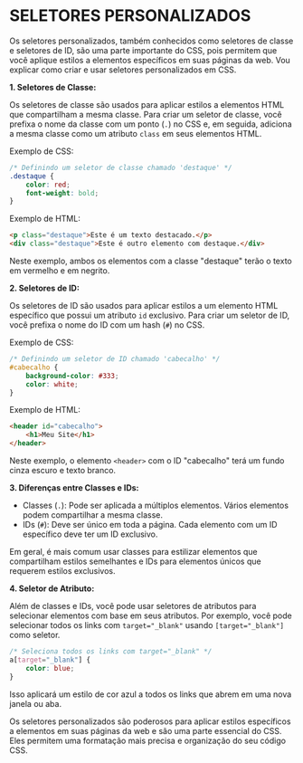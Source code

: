 # SELETORES PERSONALIZADOS
Os seletores personalizados, também conhecidos como seletores de classe e seletores de ID, são uma parte importante do CSS, pois permitem que você aplique estilos a elementos específicos em suas páginas da web. Vou explicar como criar e usar seletores personalizados em CSS.

**1. Seletores de Classe:**

Os seletores de classe são usados para aplicar estilos a elementos HTML que compartilham a mesma classe. Para criar um seletor de classe, você prefixa o nome da classe com um ponto (`.`) no CSS e, em seguida, adiciona a mesma classe como um atributo `class` em seus elementos HTML.

Exemplo de CSS:

```css
/* Definindo um seletor de classe chamado 'destaque' */
.destaque {
    color: red;
    font-weight: bold;
}
```

Exemplo de HTML:

```html
<p class="destaque">Este é um texto destacado.</p>
<div class="destaque">Este é outro elemento com destaque.</div>
```

Neste exemplo, ambos os elementos com a classe "destaque" terão o texto em vermelho e em negrito.

**2. Seletores de ID:**

Os seletores de ID são usados para aplicar estilos a um elemento HTML específico que possui um atributo `id` exclusivo. Para criar um seletor de ID, você prefixa o nome do ID com um hash (`#`) no CSS.

Exemplo de CSS:

```css
/* Definindo um seletor de ID chamado 'cabecalho' */
#cabecalho {
    background-color: #333;
    color: white;
}
```

Exemplo de HTML:

```html
<header id="cabecalho">
    <h1>Meu Site</h1>
</header>
```

Neste exemplo, o elemento `<header>` com o ID "cabecalho" terá um fundo cinza escuro e texto branco.

**3. Diferenças entre Classes e IDs:**

- Classes (`.`): Pode ser aplicada a múltiplos elementos. Vários elementos podem compartilhar a mesma classe.
- IDs (`#`): Deve ser único em toda a página. Cada elemento com um ID específico deve ter um ID exclusivo.

Em geral, é mais comum usar classes para estilizar elementos que compartilham estilos semelhantes e IDs para elementos únicos que requerem estilos exclusivos.

**4. Seletor de Atributo:**

Além de classes e IDs, você pode usar seletores de atributos para selecionar elementos com base em seus atributos. Por exemplo, você pode selecionar todos os links com `target="_blank"` usando `[target="_blank"]` como seletor.

```css
/* Seleciona todos os links com target="_blank" */
a[target="_blank"] {
    color: blue;
}
```

Isso aplicará um estilo de cor azul a todos os links que abrem em uma nova janela ou aba.

Os seletores personalizados são poderosos para aplicar estilos específicos a elementos em suas páginas da web e são uma parte essencial do CSS. Eles permitem uma formatação mais precisa e organização do seu código CSS.